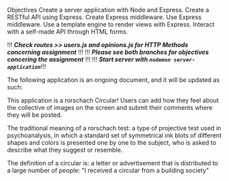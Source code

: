 Objectives
Create a server application with Node and Express.
Create a RESTful API using Express.
Create Express middleware.
Use Express middleware.
Use a template engine to render views with Express.
Interact with a self-made API through HTML forms.

!!! ***Check routes >> users.js and opinions.js for HTTP Methods concerning assignment*** !!!
!!! ***Please see both branches for objectives concering the assignment*** !!!
!!! ***Start server with `nodemon server-application`***!!!

The following application is an ongoing document, and it will be updated as such: 

This application is a rorschach Circular! Users can add how they feel about the collective of images on the screen and submit their comments where they will be posted. 

The traditional meaning of a rorschach test: a type of projective test used in psychoanalysis, in which a standard set of symmetrical ink blots of different shapes and colors is presented one by one to the subject, who is asked to describe what they suggest or resemble. 

The definition of a circular is: a letter or advertisement that is distributed to a large number of people:
"I received a circular from a building society"
